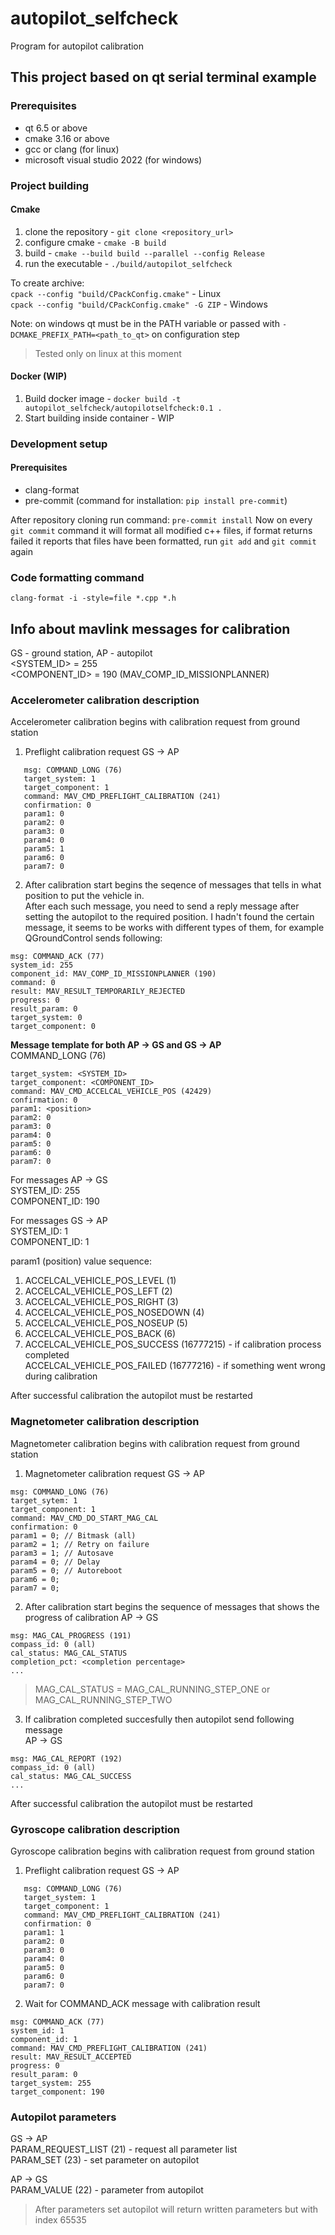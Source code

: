 # autopilot_selfcheck

Program for autopilot calibration

## This project based on qt serial terminal example

### Prerequisites

* qt 6.5 or above
* cmake 3.16 or above
* gcc or clang (for linux)
* microsoft visual studio 2022 (for windows)

### Project building

#### Cmake
1. clone the repository - `git clone <repository_url>`
2. configure cmake - `cmake -B build`
3. build - `cmake --build build --parallel --config Release`
4. run the executable - `./build/autopilot_selfcheck`

To create archive:  
`cpack --config "build/CPackConfig.cmake"` - Linux  
`cpack --config "build/CPackConfig.cmake" -G ZIP` - Windows

Note: on windows qt must be in the PATH variable or passed with `-DCMAKE_PREFIX_PATH=<path_to_qt>` on configuration step

> Tested only on linux at this moment

#### Docker (WIP)
1. Build docker image - `docker build -t autopilot_selfcheck/autopilotselfcheck:0.1 .`
2. Start building inside container - WIP

### Development setup
#### Prerequisites
* clang-format
* pre-commit (command for installation: `pip install pre-commit`)

After repository cloning run command: `pre-commit install`
Now on every `git commit` command it will format all modified c++ files,
if format returns failed it reports that files have been formatted, run
`git add` and `git commit` again

### Code formatting command
`clang-format -i -style=file *.cpp *.h`

## Info about mavlink messages for calibration

GS - ground station, AP - autopilot  
<SYSTEM_ID> = 255  
<COMPONENT_ID> = 190 (MAV_COMP_ID_MISSIONPLANNER)  

### Accelerometer calibration description
Accelerometer calibration begins with calibration request from ground station
1. Preflight calibration request GS -> AP
```
   msg: COMMAND_LONG (76)  
   target_system: 1
   target_component: 1	
   command: MAV_CMD_PREFLIGHT_CALIBRATION (241)
   confirmation: 0
   param1: 0
   param2: 0
   param3: 0
   param4: 0
   param5: 1 
   param6: 0
   param7: 0
```

2. After calibration start begins the seqence of messages that tells in what position to 
put the vehicle in.  
After each such message, you need to send a reply message after 
setting the autopilot to the required position. I hadn't found the certain message, it 
seems to be works with different types of them, for example QGroundControl sends 
following:  
```
msg: COMMAND_ACK (77)  
system_id: 255  
component_id: MAV_COMP_ID_MISSIONPLANNER (190)
command: 0
result: MAV_RESULT_TEMPORARILY_REJECTED
progress: 0
result_param: 0
target_system: 0
target_component: 0
```

**Message template for both AP -> GS and GS -> AP**  
COMMAND_LONG (76)  
```
target_system: <SYSTEM_ID>
target_component: <COMPONENT_ID>
command: MAV_CMD_ACCELCAL_VEHICLE_POS (42429)
confirmation: 0
param1: <position>
param2: 0
param3: 0
param4: 0
param5: 0 
param6: 0
param7: 0
```

For messages AP -> GS  
SYSTEM_ID: 255  
COMPONENT_ID: 190  

For messages GS -> AP  
SYSTEM_ID: 1  
COMPONENT_ID: 1

param1 (position) value sequence:
1. ACCELCAL_VEHICLE_POS_LEVEL (1)
2. ACCELCAL_VEHICLE_POS_LEFT (2)
3. ACCELCAL_VEHICLE_POS_RIGHT (3)
4. ACCELCAL_VEHICLE_POS_NOSEDOWN (4)
5. ACCELCAL_VEHICLE_POS_NOSEUP (5)
6. ACCELCAL_VEHICLE_POS_BACK (6)
7. ACCELCAL_VEHICLE_POS_SUCCESS (16777215) - if calibration process completed  
   ACCELCAL_VEHICLE_POS_FAILED (16777216) - if something went wrong during calibration  

After successful calibration the autopilot must be restarted

### Magnetometer calibration description
Magnetometer calibration begins with calibration request from ground station
1. Magnetometer calibration request GS -> AP
```
msg: COMMAND_LONG (76)
target_sytem: 1
target_component: 1
command: MAV_CMD_DO_START_MAG_CAL
confirmation: 0
param1 = 0; // Bitmask (all)
param2 = 1; // Retry on failure
param3 = 1; // Autosave
param4 = 0; // Delay
param5 = 0; // Autoreboot
param6 = 0;
param7 = 0;
```

2. After calibration start begins the sequence of messages that shows 
the progress of calibration
AP -> GS
```
msg: MAG_CAL_PROGRESS (191)
compass_id: 0 (all)
cal_status: MAG_CAL_STATUS
completion_pct: <completion percentage>
...
```

> MAG_CAL_STATUS = MAG_CAL_RUNNING_STEP_ONE or MAG_CAL_RUNNING_STEP_TWO

3. If calibration completed succesfully then autopilot send following message  
AP -> GS
```
msg: MAG_CAL_REPORT (192)
compass_id: 0 (all)
cal_status: MAG_CAL_SUCCESS
...
```

After successful calibration the autopilot must be restarted

### Gyroscope calibration description
Gyroscope calibration begins with calibration request from ground station
1. Preflight calibration request GS -> AP
```
   msg: COMMAND_LONG (76)  
   target_system: 1
   target_component: 1	
   command: MAV_CMD_PREFLIGHT_CALIBRATION (241)
   confirmation: 0
   param1: 1
   param2: 0
   param3: 0
   param4: 0
   param5: 0
   param6: 0
   param7: 0
```
2. Wait for COMMAND_ACK message with calibration result
```
msg: COMMAND_ACK (77)
system_id: 1 
component_id: 1
command: MAV_CMD_PREFLIGHT_CALIBRATION (241)
result: MAV_RESULT_ACCEPTED
progress: 0
result_param: 0
target_system: 255
target_component: 190
```

### Autopilot parameters
GS -> AP  
PARAM_REQUEST_LIST (21) - request all parameter list  
PARAM_SET (23) - set parameter on autopilot

AP -> GS  
PARAM_VALUE (22) - parameter from autopilot  
> After parameters set autopilot will return written parameters but with index 65535 

